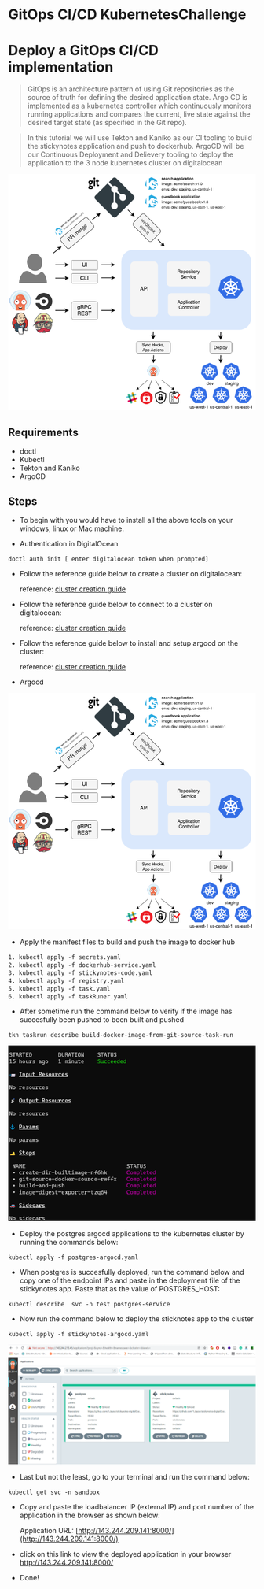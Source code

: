 # GitOps CI/CD KubernetesChallenge
<!-- # DigitalOcean Kubernetes Challenge  -->

# Deploy a GitOps CI/CD implementation

>GitOps is an architecture pattern of using Git repositories as the source of truth for defining the desired application state.
>Argo CD is implemented as a kubernetes controller which continuously monitors running applications and compares the current, live state against the desired target state (as specified in the Git repo).

>In this tutorial we will use Tekton and Kaniko as our CI tooling to build the stickynotes application and push to dockerhub.
>ArgoCD will be our Continuous Deployment and Delievery tooling to deploy the application to the 3 node kubernetes cluster on digitalocean


![ArgoCD - Architecture](images/argocd_architecture.png)

## Requirements

- doctl
- Kubectl
- Tekton and Kaniko
- ArgoCD

## Steps

- To begin with you would have to install all the above tools on your windows, linux or Mac machine.


- Authentication in DigitalOcean

```
doctl auth init [ enter digitalocean token when prompted]
```

- Follow the reference guide below to create a cluster on digitalocean:

   reference: [cluster creation guide](https://docs.digitalocean.com/products/kubernetes/how-to/create-clusters/)

- Follow the reference guide below to connect to a cluster on digitalocean:

   reference: [cluster creation guide](https://docs.digitalocean.com/products/kubernetes/how-to/connect-to-cluster/)

- Follow the reference guide below to install and setup argocd on the cluster:

   reference: [cluster creation guide](https://argo-cd.readthedocs.io/en/stable/getting_started/)

- Argocd 

![ArgoCD - Architecture](images/argocd_architecture.png)

- Apply the manifest files to build and push the image to docker hub

```
1. kubectl apply -f secrets.yaml
2. kubectl apply -f dockerhub-service.yaml
3. kubectl apply -f stickynotes-code.yaml
4. kubectl apply -f registry.yaml
5. kubectl apply -f task.yaml
6. kubectl apply -f taskRuner.yaml
```

- After sometime run the command below to verify if the image has succesfully been pushed to been built and pushed

```
tkn taskrun describe build-docker-image-from-git-source-task-run
```
![Tekton - Status](images/tekton1.png)

- Deploy the postgres argocd applications to the kubernetes cluster by running the commands below:

```
kubectl apply -f postgres-argocd.yaml
```
- When postgres is succesfully deployed, run the command below and copy one of the endpoint IPs and paste in the deployment file of the stickynotes app. Paste that as the value of POSTGRES_HOST:

```
kubectl describe  svc -n test postgres-service
```

- Now run the command below to deploy the sticknotes app to the cluster

```
kubectl apply -f stickynotes-argocd.yaml
```
![Deployment - ArgoCD](images/argocd1.png)


- Last but not the least, go to your terminal and run the command below:
```
kubectl get svc -n sandbox
```
- Copy and paste the loadbalancer IP (external IP) and port number of the application in the browser as shown below:

  Application URL: [http://143.244.209.141:8000/](http://143.244.209.141:8000/)

- click on this link to view the deployed application in your browser 
   http://143.244.209.141:8000/

- Done!